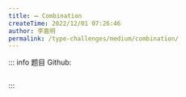 ```yaml
---
title: ➖ Combination
createTime: 2022/12/01 07:26:46
author: 李嘉明
permalink: /type-challenges/medium/combination/
---
```


::: info 题目
Github: []()

```ts

```

:::
